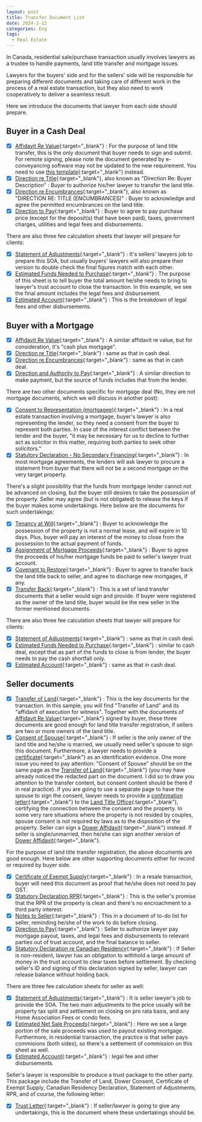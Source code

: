 ```yaml
---
layout: post
title: Transfer Document List
date: 2024-2-12
categories: Eng
tags:
  - Real Estate
---
```


In Canada, residential sale/purchase transaction usually involves lawyers as a trustee to handle payments, land title transfer and mortgage issues.

Lawyers for the buyers' side and for the sellers' side will be responsible for preparing different documents and taking care of different work in the process of a real estate transaction, but they also need to work cooperatively to deliver a seamless result.

Here we introduce the documents that lawyer from each side should prepare.

## Buyer in a Cash Deal

- [x] [Affidavit Re Value](https://drive.google.com/file/d/1-ZCpG2Oxi58a8zffk_BGPqiXUZz4d5cA/view?usp=sharing){:target="_blank"} : For the purpose of land title transfer, this is the only document that buyer needs to sign and submit. For remote signing, please note the document generated by e-conveyancing software may not be updated to the new requirement. You need to use [this template](https://docs.google.com/document/d/1Eb_-bJ9cD1wzoc-yBWxsDTiXWj5V1Xqa/edit?usp=sharing&ouid=104966965464336911050&rtpof=true&sd=true){:target="\_blank"} instead.
- [x] [Direction re Title](https://drive.google.com/file/d/1-T1A5abrAj4TmQs8vR24FYsW_hajzVMM/view?usp=sharing){:target="\_blank"}, also known as "Direction Re: Buyer Description" : Buyer to authorize his/her lawyer to transfer the land title.
- [x] [Direction re Encumbrances](https://drive.google.com/file/d/1-SDayGpWZgT29OVeYnsJ6RDE-xfCqap-/view?usp=sharing){:target="\_blank"}, also known as "DIRECTION RE: TITLE (ENCUMBRANCES)" : Buyer to acknowledge and agree the permitted encumbrances on the land title.
- [x] [Direction to Pay](https://drive.google.com/file/d/1-N_0lWnVltwqBashaj2PIR53sFz7Rxzj/view?usp=sharing){:target="\_blank"} : Buyer to agree to pay purchase price (except for the deposit(s) that have been paid), taxes, government charges, utilities and legal fees and disbursements.

There are also three fee calculation sheets that lawyer will prepare for clients:

- [x] [Statement of Adjustments](https://drive.google.com/file/d/1-a8CSuSSeIJN-QDnzzjwrFqKXmcRN-Td/view?usp=sharing){:target="\_blank"} : It's sellers' lawyers job to prepare this SOA, but usually buyers' lawyers will also prepare their version to double check the final figures match with each other.
- [x] [Estimated Funds Needed to Purchase](https://drive.google.com/file/d/1-TvebhFcK2-TGbVmOAc6Tzvt_eOH9s0U/view?usp=sharing){:target="\_blank"} : The purpose of this sheet is to tell buyer the total amount he/she needs to bring to lawyer's trust account to close the transaction. In this example, we see the final amount includes the legal fees and disbursement.
- [x] [Estimated Account](https://drive.google.com/file/d/1-SI3vYBCiL_I9xr_3Eh17Ii59LbWR5Xe/view?usp=sharing){:target="\_blank"} : This is the breakdown of legal fees and other disbursements.

## Buyer with a Mortgage

- [x] [Affidavit Re Value](https://drive.google.com/file/d/12hpl5njDhSGgXvs1efLh-ZaMWQ7uAdtz/view?usp=sharing){:target="\_blank"} : A similar affidavit re value, but for consideration, it's "cash plus mortgage".
- [x] [Direction re Title](https://drive.google.com/file/d/12Aka2rRsG6ZLBRcLvSmW_nHJHi82xN6v/view?usp=sharing){:target="\_blank"} : same as that in cash deal.
- [x] [Direction re Encumbrances](https://drive.google.com/file/d/12NpMr55cdhuEseBe-rAyrBJqmMRT0rAn/view?usp=sharing){:target="\_blank"} : same as that in cash deal.
- [x] [Direction and Authority to Pay](https://drive.google.com/file/d/12bXkd2YG2_9kKcGLMI6rlFRSEtrvuWdy/view?usp=sharing){:target="\_blank"} : A similar direction to make payment, but the source of funds includes that from the lender.

There are two other documents specific for mortgage deal (No, they are not mortgage documents, which we will discuss in another post):

- [x] [Consent to Representation (mortgagee)](https://drive.google.com/file/d/12BNQ7ORzFDbL_TZa8QdlDoH5QLpZJ-by/view?usp=sharing){:target="\_blank"} : In a real estate transaction involving a mortgage, buyer's lawyer is also representing the lender, so they need a consent from the buyer to represent both parties. In case of the interest conflict between the lender and the buyer, "it may be necessary for us to decline to further act as solicitor in this matter, requiring both parties to seek other solicitors."
- [x] [Statutory Declaration - No Secondary Financing](https://drive.google.com/file/d/12XzKtEaPXNbEnRTwLcZYySmVNZUZL39G/view?usp=sharing){:target="\_blank"} : In most mortgage agreements, the lenders will ask lawyer to procure a statement from buyer that there will not be a second mortgage on the very target property.

There's a slight possibility that the funds from mortgage lender cannot not be advanced on closing, but the buyer still desires to take the possession of the property. Seller may agree (but is not obligated) to release the keys if the buyer makes some undertakings. Here below are the documents for such undertakings:

- [x] [Tenancy at Will](https://drive.google.com/file/d/12WQXEiKiDi88vnfm3H7ytNQnHXejwboE/view?usp=sharing){:target="\_blank"} : Buyer to acknowledge the possession of the property is not a normal lease, and will expire in 10 days. Plus, buyer will pay an interest of the money to close from the possession to the actual payment of funds.
- [x] [Assignment of Mortgage Proceeds](https://drive.google.com/file/d/11xou4OhkI2M-Bwexh-yMsVQmMxfvpyQh/view?usp=sharing){:target="\_blank"} : Buyer to agree the proceeds of his/her mortgage funds be paid to seller's lawyer trust account.
- [x] [Covenant to Restore](https://drive.google.com/file/d/12dJ7y4b3WdfroLI5Ep2pvQeIvPM3dVKY/view?usp=sharing){:target="\_blank"} : Buyer to agree to transfer back the land title back to seller, and agree to discharge new mortgages, if any.
- [x] [Transfer Back](https://drive.google.com/file/d/121Dq5o1DhM_i4J8lkDhOlILWtx5_8IDi/view?usp=sharing){:target="\_blank"} : This is a set of land transfer documents that a seller would sign and provide. If buyer were registered as the owner of the land title, buyer would be the new seller in the former mentioned documents.

There are also three fee calculation sheets that lawyer will prepare for clients:

- [x] [Statement of Adjustments](https://drive.google.com/file/d/126Qnu4CxPQXmF01M9aQhDp7J9lKQ5_AS/view?usp=sharing){:target="\_blank"} : same as that in cash deal.
- [x] [Estimated Funds Needed to Purchase](https://drive.google.com/file/d/12_zbJO_Bp5wkejUISkzAzJJahqo0rj5q/view?usp=sharing){:target="\_blank"} : similar to cash deal, except that as part of the funds to close is from lender, the buyer needs to pay the cash shortfall only.
- [x] [Estimated Account](https://drive.google.com/file/d/12bdBGOtVL11bbxkC4ZL3UDIAWyYE4cma/view?usp=sharing){:target="\_blank"} : same as that in cash deal.

## Seller documents

- [x] [Transfer of Land](https://drive.google.com/file/d/145HUGMM-C2jJy62Go8gnQP-CL9yh2Bgy/view?usp=sharing){:target="\_blank"} : This is the key documents for the transaction. In this sample, you will find "Transfer of Land" and its "affidavit of execution for witness". Together with the documents of [Affidavit Re Value](https://drive.google.com/file/d/14Y3kYHJkd_yROQ3kS8DwpJlea2U9KeJK/view?usp=sharing){:target="\_blank"} signed by buyer, these three documents are good enough for land title transfer registration, if sellers are two or more owners of the land title.
- [x] [Consent of Spouse](https://drive.google.com/file/d/14qSsEKnkaLr4YjcRnjyYmgytTgtJamp2/view?usp=sharing){:target="\_blank"} : If seller is the only owner of the land title and he/she is married, we usually need seller's spouse to sign this document. Furthermore, a lawyer needs to provide a [certificate](https://drive.google.com/file/d/159h18qutHaYnilvKjs2_7HJ3RQPA7WIP/view?usp=sharing){:target="\_blank"} as an identification evidence.
      One more issue you need to pay attention: "Consent of Spouse" should be on the same page as the [Transfer of Land](https://drive.google.com/file/d/145HUGMM-C2jJy62Go8gnQP-CL9yh2Bgy/view?usp=sharing){:target="\_blank"} (you may have already noticed the redacted part on the document. I did so to draw you attention to the transfer content, but consent content should be there if in real practice). If you are going to use a separate page to have the spouse to sign the consent, lawyer needs to provide a [confirmation letter](https://drive.google.com/file/d/1dzHliNbs_l9vgXIZVJ3cR4-0-eGYmsll/view?usp=sharing){:target="\_blank"} to the [Land Title Office](https://www.alberta.ca/land-titles-overview.aspx){:target="\_blank"}, certifying the connection between the consent and the property.
      In some very rare situations where the property is not resided by couples, spouse consent is not required by laws as to the disposition of the property. Seller can sign a [Dower Affidavit](https://drive.google.com/file/d/14cCxX5-_PPCBPGbRVlaQsxt3DAOwfysO/view?usp=sharing){:target="\_blank"} instead. If seller is single/unmarried, then he/she can sign another version of [Dower Affidavit](https://drive.google.com/file/d/14d7yQjkUAl9vZJMgzMXH1lKqTt3HOHfR/view?usp=sharing){:target="\_blank"}.

For the purpose of land title transfer registration, the above documents are good enough. Here below are other supporting documents either for record or required by buyer side.

- [x] [Certificate of Exempt Supply](https://drive.google.com/file/d/13uVc7_kk3D28nv8lNdriEgKldxREvhzW/view?usp=sharing){:target="\_blank"} : In a resale transaction, buyer will need this document as proof that he/she does not need to pay GST.
- [x] [Statutory Declaration RPR](https://drive.google.com/file/d/13udZs1WXf9_-jNWlgBaIMTI3flpH7s2U/view?usp=sharing){:target="\_blank"} : This is the seller's promise that the RPR of the property is clean and there's no encroachment to a third party interest.
- [x] [Notes to Seller](https://drive.google.com/file/d/13kwXL0g11-XzxXXhj7rsNpIpl84V03h6/view?usp=sharing){:target="\_blank"} : This in a document of to-do list for seller, reminding he/she of the work to do before closing.
- [x] [Direction to Pay](https://drive.google.com/file/d/13v5pYEEW5HvlxQXqWunyMMXxJXh-g-dk/view?usp=sharing){:target="\_blank"} : Seller to authorize lawyer pay mortgage payout, taxes, and legal fees and disbursements to relevant parties out of trust account, and the final balance to seller.
- [x] [Statutory Declaration re Canadian Residency](https://drive.google.com/file/d/144iuRNUV04D2s4T5MPj_5rTyL4ZGSl8i/view?usp=sharing){:target="\_blank"} : If Seller is non-resident, lawyer has an obligation to withhold a large amount of money in the trust account to clear taxes before settlement. By checking seller's ID and signing of this declaration signed by seller, lawyer can release balance without holding back.

There are three fee calculation sheets for seller as well:

- [x] [Statement of Adjustments](https://drive.google.com/file/d/13dBpneRSK_arrRzV2FuYn_hByjBrPxpw/view?usp=sharing){:target="\_blank"} : It is seller lawyer's job to provide the SOA. The two main adjustments to the price usually will be property tax split and settlement on closing on pro rata basis, and any Home Association Fees or condo fees.
- [x] [Estimated Net Sale Proceeds](https://drive.google.com/file/d/13pHyd4mhhHF1fuLHeV7wJ-I2Pi_GqkzR/view?usp=sharing){:target="\_blank"} : Here we see a large portion of the sale proceeds was used to payout existing mortgage. Furthermore, in residential transaction, the practice is that seller pays commisions (both sides), so there's a settlement of commission on this sheet as well.
- [x] [Estimated Account](https://drive.google.com/file/d/143kZFrdMsDDVVgEnGHbYf9z4I9xLC6Fl/view?usp=sharing){:target="\_blank"} : legal fee and other disbursements.

Seller's lawyer is responsible to produce a trust package to the other party. This package include the Transfer of Land, Dower Consent, Certificate of Exempt Supply, Canadian Residency Declaration, Statement of Adjustments, RPR, and of course, the following letter:

- [x] [Trust Letter](https://drive.google.com/file/d/144_Qr8faTT-PyB5mO7ATayDri_GWa7mm/view?usp=sharing){:target="\_blank"} : If seller/lawyer is going to give any undertakings, this is the document where these undertakings should be.

